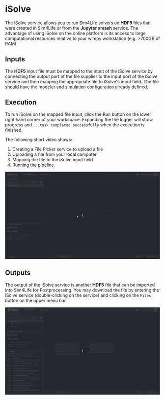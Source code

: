 # iSolve

The iSolve service allows you to run Sim4Life solvers on **HDF5** files that were created in Sim4Life or from the **Jupyter smash** service. The advantage of using iSolve on the online platform is its access to large computational resources relative to your wimpy workstation (e.g. >700GB of RAM). 

## Inputs
The **HDF5** input file must be mapped to the input of the iSolve service by connecting the output port of the file supplier to the input port of the iSolve service and then mapping the appropriate file to iSolve's input field. The file should have the modeler and simulation configuration already defined. 

## Execution
To run iSolve on the mapped file input, click the Run button on the lower right hand corner of your workspace. Expanding the the logger will show progress and ```...task completed successfully``` when the execution is finished. 

The following short video shows:
1. Creating a File Picker service to upload a file
2. Uploading a file from your local computer
3. Mapping the file to the iSolve input field
4. Running the pipeline

![isolvein](../../Screenshots/isolveinput.gif)

## Outputs
The output of the iSolve service is another **HDF5** file that can be imported into Sim4Life for Postprocessing. You may download the file by entering the iSolve service (double-clicking on the service) and clicking on the ```Files``` button on the upper menu bar. 

![isolveout](../../Screenshots/isolveoutput.gif)
